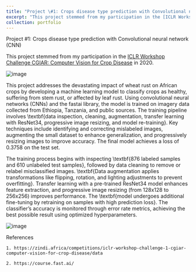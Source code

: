```yaml
---
title: "Project \#1: Crops disease type prediction with Convolutional neural network (CNN)"
excerpt: "This project stemmed from my participation in the [ICLR Workshop Challenge CGIAR: Computer Vision for Crop Disease](https://zindi.africa/competitions/iclr-workshop-challenge-1-cgiar-computer-vision-for-crop-disease/data) in 2020."
collection: portfolio
---
```


Project \#1: Crops disease type prediction with Convolutional neural network (CNN)

This project stemmed from my participation in the [ICLR Workshop Challenge CGIAR: Computer Vision for Crop Disease](https://zindi.africa/competitions/iclr-workshop-challenge-1-cgiar-computer-vision-for-crop-disease/data) in 2020.

![image](https://github.com/user-attachments/assets/2fd5f3bf-1136-4a2a-9ac5-f29bf558a015)


This project addresses the devastating impact of wheat rust on African crops by developing a machine learning model to classify crops as healthy, suffering from stem rust, or affected by leaf rust. Using convolutional neural networks (CNNs) and the fastai library, the model is trained on imagery data collected from Ethiopia, Tanzania, and public sources. The training pipeline involves \textbf{data inspection, cleaning, augmentation, transfer learning with ResNet34, progressive image resizing, and model re-training}. Key techniques include identifying and correcting mislabeled images, augmenting the small dataset to enhance generalization, and progressively resizing images to improve accuracy. The final model achieves a loss of 0.3758 on the test set. 

The training process begins with inspecting \textbf{876 labeled samples and 610 unlabeled test samples}, followed by data cleaning to remove or relabel misclassified images. \textbf{Data augmentation applies transformations like flipping, rotation, and lighting adjustments to prevent overfitting}. Transfer learning with a pre-trained ResNet34 model enhances feature extraction, and progressive image resizing (from 128x128 to 256x256) improves performance. The \textbf{model undergoes additional fine-tuning by retraining on samples with high prediction loss}. The classifier’s accuracy is monitored through error rate metrics, achieving the best possible result using optimized hyperparameters.

![image](https://github.com/user-attachments/assets/5e85f39b-6234-4d6d-920f-dc63db0cc4a5)



References

    1. https://zindi.africa/competitions/iclr-workshop-challenge-1-cgiar-computer-vision-for-crop-disease/data

    2. https://course.fast.ai/
